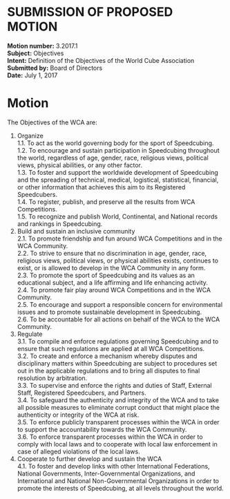 # SUBMISSION OF PROPOSED MOTION

**Motion number:** 3.2017.1  
**Subject:** Objectives  
**Intent:** Definition of the Objectives of the World Cube Association  
**Submitted by:** Board of Directors  
**Date:** July 1, 2017  

# Motion

The Objectives of the WCA are:

1. Organize  
1.1. To act as the world governing body for the sport of Speedcubing.  
1.2. To encourage and sustain participation in Speedcubing throughout the world, regardless of age, gender, race, religious views, political views, physical abilities, or any other factor.  
1.3. To foster and support the worldwide development of Speedcubing and the spreading of technical, medical, logistical, statistical, financial, or other information that achieves this aim to its Registered Speedcubers.  
1.4. To register, publish, and preserve all the results from WCA Competitions.  
1.5. To recognize and publish World, Continental, and National records and rankings in Speedcubing.
2. Build and sustain an inclusive community  
2.1. To promote friendship and fun around WCA Competitions and in the WCA Community.  
2.2. To strive to ensure that no discrimination in age, gender, race, religious views, political views, or physical abilities exists, continues to exist, or is allowed to develop in the WCA Community in any form.  
2.3. To promote the sport of Speedcubing and its values as an educational subject, and a life affirming and life enhancing activity.  
2.4. To promote fair play around WCA Competitions and in the WCA Community.  
2.5. To encourage and support a responsible concern for environmental issues and to promote sustainable development in Speedcubing.  
2.6. To be accountable for all actions on behalf of the WCA to the WCA Community.
3. Regulate  
3.1. To compile and enforce regulations governing Speedcubing and to ensure that such regulations are applied at all WCA Competitions.  
3.2. To create and enforce a mechanism whereby disputes and disciplinary matters within Speedcubing are subject to procedures set out in the applicable regulations and to bring all disputes to final resolution by arbitration.  
3.3. To supervise and enforce the rights and duties of Staff, External Staff, Registered Speedcubers, and Partners.  
3.4. To safeguard the authenticity and integrity of the WCA and to take all possible measures to eliminate corrupt conduct that might place the authenticity or integrity of the WCA at risk.  
3.5. To enforce publicly transparent processes within the WCA in order to support the accountability towards the WCA Community.  
3.6. To enforce transparent processes within the WCA in order to comply with local laws and to cooperate with local law enforcement in case of alleged violations of the local laws.  
4. Cooperate to further develop and sustain the WCA  
4.1. To foster and develop links with other International Federations, National Governments, Inter-Governmental Organizations, and International and National Non-Governmental Organizations in order to promote the interests of Speedcubing, at all levels throughout the world.
